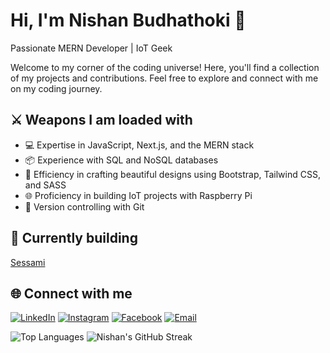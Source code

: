 # Hi, I'm Nishan Budhathoki 👋

Passionate MERN Developer | IoT Geek

Welcome to my corner of the coding universe! Here, you'll find a collection of my projects and contributions. Feel free to explore and connect with me on my coding journey.

## ⚔ Weapons I am loaded with

- 💻 Expertise in JavaScript, Next.js, and the MERN stack
- 📦 Experience with SQL and NoSQL databases
- 🎨 Efficiency in crafting beautiful designs using Bootstrap, Tailwind CSS, and SASS
- 🌐 Proficiency in building IoT projects with Raspberry Pi
- 🤖 Version controlling with Git

## 🚀 Currently building

[Sessami](https://sessami.co)

## 🌐 Connect with me

[![LinkedIn](https://img.shields.io/badge/LinkedIn-0077B5?logo=linkedin&logoColor=white)](https://www.linkedin.com/in/nishan-budhathoki-58a092287/)
[![Instagram](https://img.shields.io/badge/Instagram-E4405F?logo=instagram&logoColor=white)](https://www.instagram.com/nishan__budhathoki/)
[![Facebook](https://img.shields.io/badge/Facebook-1877F2?logo=facebook&logoColor=white)](https://www.facebook.com/nissan.xetrii/)
[![Email](https://img.shields.io/badge/Email-D14836?logo=gmail&logoColor=white)](mailto:nishanbudhathoki2266@gmail.com)

![Top Languages](https://github-readme-stats.vercel.app/api/top-langs/?username=nishanbudhathoki2266&layout=compact&theme=radical)
![Nishan's GitHub Streak](https://github-readme-streak-stats.herokuapp.com/?user=nishanbudhathoki2266&theme=radical)
